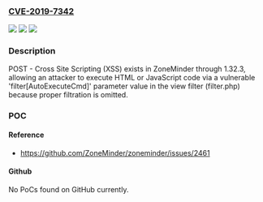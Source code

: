 ### [CVE-2019-7342](https://cve.mitre.org/cgi-bin/cvename.cgi?name=CVE-2019-7342)
![](https://img.shields.io/static/v1?label=Product&message=n%2Fa&color=blue)
![](https://img.shields.io/static/v1?label=Version&message=n%2Fa&color=blue)
![](https://img.shields.io/static/v1?label=Vulnerability&message=n%2Fa&color=brighgreen)

### Description

POST - Cross Site Scripting (XSS) exists in ZoneMinder through 1.32.3, allowing an attacker to execute HTML or JavaScript code via a vulnerable 'filter[AutoExecuteCmd]' parameter value in the view filter (filter.php) because proper filtration is omitted.

### POC

#### Reference
- https://github.com/ZoneMinder/zoneminder/issues/2461

#### Github
No PoCs found on GitHub currently.

